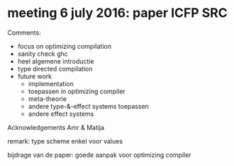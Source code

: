 # meeting 6 july 2016: paper ICFP SRC

Comments:
- focus on optimizing compilation
- sanity check ghc
- heel algemene introductie
- type directed compilation
- future work
  * implementation
  * toepassen in optimizing compiler
  * meta-theorie
  * andere type-&-effect systems toepassen
  * andere effect systems

Acknowledgements
  Amr & Matija

remark: type scheme enkel voor values

bijdrage van de paper: goede aanpak voor optimizing compiler
